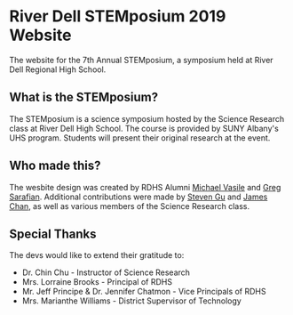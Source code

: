 # River Dell STEMposium 2019 Website

The website for the 7th Annual STEMposium, a symposium held at River Dell Regional High School.

## What is the STEMposium?
The STEMposium is a science symposium hosted by the Science Research class at River Dell High School. The course is provided by SUNY Albany's UHS program. Students will present their original research at the event.

## Who made this?
The wesbite design was created by RDHS Alumni [Michael Vasile](https://github.com/Michaelvas17) and [Greg Sarafian](https://github.com/GregSarafian). Additional contributions were made by [Steven Gu](https://github.com/theogguu) and [James Chan](https://github.com/chanjbc), as well as various members of the Science Research class.

## Special Thanks
The devs would like to extend their gratitude to:
- Dr. Chin Chu - Instructor of Science Research
- Mrs. Lorraine Brooks - Principal of RDHS
- Mr. Jeff Principe & Dr. Jennifer Chatmon - Vice Principals of RDHS
- Mrs. Marianthe Williams - District Supervisor of Technology
